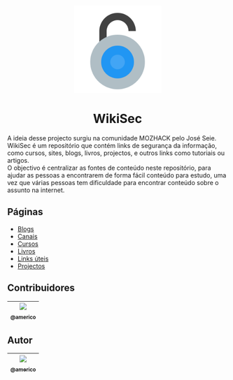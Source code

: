 <p align="center">
<img src="https://github.com/americo/WikiSec/raw/main/icon.png" width="200">
</p>

<h1 align="center">WikiSec</h1>
A ideia desse projecto surgiu na comunidade MOZHACK pelo José Seie. WikiSec é um repositório que contém links de segurança da informação, como cursos, sites, blogs, livros, projectos, e outros links como tutoriais ou artigos.
<br/>
O objectivo é centralizar as fontes de conteúdo neste repositório, para ajudar as pessoas a encontrarem de forma fácil conteúdo para estudo, uma vez que várias pessoas tem dificuldade para encontrar conteúdo sobre o assunto na internet.

## Páginas

 - [Blogs](https://github.com/americo/WikiSec/blob/main/pages/blogs.md)
 - [Canais](https://github.com/americo/WikiSec/blob/main/pages/canais.md)
 - [Cursos](https://github.com/americo/WikiSec/blob/main/pages/cursos.md)
 - [Livros](https://github.com/americo/WikiSec/blob/main/pages/livros.md)
 - [Links úteis](https://github.com/americo/WikiSec/blob/main/pages/links-uteis.md)
 - [Projectos](https://github.com/americo/WikiSec/blob/main/pages/projectos.md)

## Contribuidores

| [<img src="https://avatars.githubusercontent.com/u/62674418?s=400&u=f794e66e7a5176af23c099b0cf4a85b206e11d93&v=4v=3&s=115" width="80"><br><sub>@americo</sub>](https://github.com/americo) |
| :---: |

## Autor

| [<img src="https://avatars.githubusercontent.com/u/62674418?s=400&u=f794e66e7a5176af23c099b0cf4a85b206e11d93&v=4" width="155"><br><sub>@americo</sub>](https://github.com/americo) |
| :---: |
